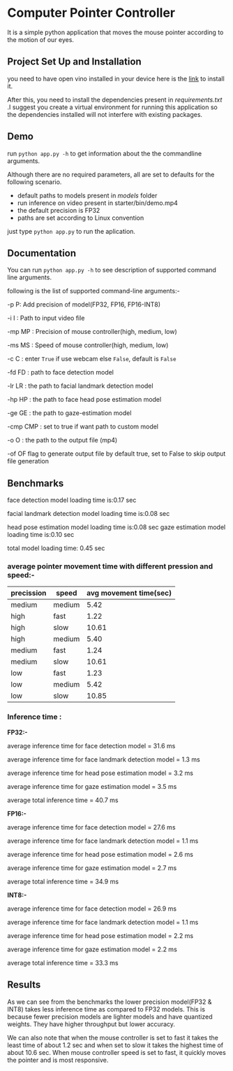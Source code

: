 # Computer Pointer Controller
It is a simple python application that moves the mouse
pointer according to the motion of our eyes.

## Project Set Up and Installation

you need to have open vino installed in your device here is the [link](https://docs.openvinotoolkit.org/latest/index.html) to install it.

After this, you need to install the dependencies present in _requirements.txt_ .I suggest you create a virtual environment for running this application so the dependencies installed will not interfere with existing packages.

## Demo

run `python app.py -h` to get information about the the commandline arguments.

Although there are no required parameters, all are set to defaults for the following scenario.

- default paths to models present in _models_ folder
- run inference on video present in starter/bin/demo.mp4
- the default precision is FP32
- paths are set according to Linux convention

just type `python app.py` to run the aplication.

## Documentation

You can run `python app.py -h` to see description of supported command line arguments.


following is the list of supported command-line arguments:-


  -p P:   Add precision of model(FP32, FP16, FP16-INT8)

  -i I :      Path to input video file

  -mp MP :    Precision of mouse controller(high, medium, low)

  -ms MS :   Speed of mouse controller(high, medium, low)

  -c C   :   enter `True` if use webcam else `False`, default is `False`

  -fd FD  :  path to face detection model

  -lr LR   : the path to facial landmark detection model

  -hp HP   : the path to face head pose estimation model

  -ge GE   : the path to gaze-estimation model

  -cmp CMP : set to true if want path to custom model

  -o O     : the path to the output file (mp4)

  -of OF    flag to generate output file by default true, set to False to skip output file generation

## Benchmarks

face detection model loading time is:0.17 sec

facial landmark detection model loading time is:0.08 sec

head pose estimation model loading time is:0.08 sec
gaze estimation model loading time is:0.10 sec

total model loading time: 0.45 sec

### average pointer movement time with different pression and speed:-

| precission | speed |  avg movement time(sec) |
| --- | --- | --- |
|medium | medium | 5.42 |
| high  | fast   | 1.22 |
| high  | slow   | 10.61|
| high  | medium | 5.40 |
| medium| fast   | 1.24 |
| medium| slow   | 10.61|
| low   | fast   | 1.23 |
| low   | medium | 5.42 |
| low   | slow   | 10.85|

### Inference time :

__FP32:-__ 

average inference time for face detection model = 31.6 ms

average inference time for face landmark detection model = 1.3 ms

average inference time for head pose estimation model = 3.2 ms

average inference time for gaze estimation model = 3.5 ms

average total inference time = 40.7 ms

__FP16:-__

average inference time for face detection model = 27.6 ms

average inference time for face landmark detection model = 1.1 ms

average inference time for head pose estimation model = 2.6 ms

average inference time for gaze estimation model = 2.7 ms

average total inference time = 34.9 ms

__INT8:-__

average inference time for face detection model = 26.9 ms

average inference time for face landmark detection model = 1.1 ms

average inference time for head pose estimation model = 2.2 ms

average inference time for gaze estimation model = 2.2 ms

average total inference time = 33.3 ms

## Results

As we can see from the benchmarks the lower precision model(FP32 & INT8) takes less inference time as compared to FP32 models. This is because fewer precision models are lighter models and have quantized weights. They have higher throughput but lower accuracy.

We can also note that when the mouse controller is set to fast it takes the least time of about 1.2 sec and when set to slow it takes the highest time of about 10.6 sec. When mouse controller speed is set to fast, it quickly moves the pointer and is most responsive.

